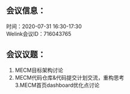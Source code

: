 会议信息：
------------

时间：2020-07-31 16:30-17:30  
Welink会议ID：716043765 


会议议题：
------------

1. MECM目标架构讨论  
2. MECM代码仓库&代码提交计划交流，重构思考  
3.MECM首页dashboard优化点讨论
